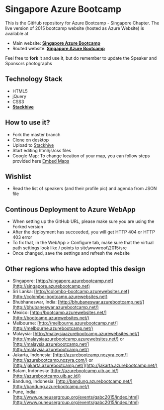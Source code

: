 # Singapore Azure Bootcamp

This is the GitHub repository for Azure Bootcamp - Singapore Chapter. 
The live version of 2015 bootcamp website (hosted as Azure Website) is available at 
- Main website: **[Singapore Azure Bootcamp](http://singapore.azurebootcamp.net)**
- Routed website: **[Singapore Azure Bootcamp](http://globalazurebootcampsg.azurewebsites.net)**

Feel free to **fork** it and use it, but do remember to update the Speaker and Sponsors photographs


## Technology Stack

- HTML5
- jQuery
- CSS3
- **[Stackhive](http://www.stackhive.com)**

## How to use it?

- Fork the master branch
- Clone on desktop
- Upload to [Stackhive](http://www.stackhive.com) 
- Start editing html/js/css files
- Google Map: To change location of your map, you can follow steps provided here [Embed Maps](https://developers.google.com/maps/documentation/embed/guide)


## Wishlist

- Read the list of speakers (and their profile pic) and agenda from JSON file

## Continous Deployment to Azure WebApp

- When setting up the GitHub URL, please make sure you are using the Forked version
- After the deployment has succeeded, you will get HTTP 404 or HTTP 403 error
- To fix that, in the WebApp > Configure tab, make sure that the virtual path settings look like /  points to      site\wwwroot\2015\src
- Once changed, save the settings and refresh the website

## Other regions who have adopted this design

- Singapore: [http://singapore.azurebootcamp.net](http://singapore.azurebootcamp.net)
- Sri Lanka: [http://colombo-bootcamp.azurewebsites.net](http://colombo-bootcamp.azurewebsites.net)
- Bhubhaneswar, India: [http://bhubaneswar.azurebootcamp.net/](http://bhubaneswar.azurebootcamp.net/)
- Mexico: [http://bootcamp.azurewebsites.net/](http://bootcamp.azurewebsites.net/)
- Melbourne: [http://melbourne.azurebootcamp.net/](http://melbourne.azurebootcamp.net/)
- Malaysia: [http://malaysiaazurebootcamp.azurewebsites.net/](http://malaysiaazurebootcamp.azurewebsites.net/) or [http://malaysia.azurebootcamp.net/](http://malaysia.azurebootcamp.net/)
- Jakarta, Indonesia: [http://azurebootcamp.nozyra.com/](http://azurebootcamp.nozyra.com/) or [http://jakarta.azurebootcamp.net/](http://jakarta.azurebootcamp.net/)
- Batam, Indonesia: [http://azurebootcamp.uib.ac.id/](http://azurebootcamp.uib.ac.id/)
- Bandung, Indonesia: [http://bandung.azurebootcamp.net/](http://bandung.azurebootcamp.net/)
- Pune, India: [http://www.puneusergroup.org/events/gabc2015/index.html](http://www.puneusergroup.org/events/gabc2015/index.html)
